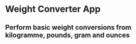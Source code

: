# Weight Converter App

## Perform basic weight conversions from kilogramme, pounds, gram and ounces